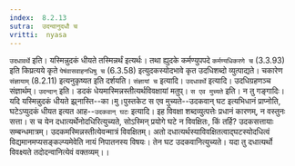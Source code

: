 ```yaml
---
index:  8.2.13
sutra:  उदन्वानुदधौ च
vritti:  nyasa
---
```


`उदधावर्थे` इति। यस्मिन्नुदकं धीयते तस्मिन्नर्थं इत्यर्थः। तथा ह्युदके कर्मण्युपपदे `कर्मण्यधिकरणे च` (3.3.93) इति किप्रत्यये कृते `पेषंवासवाहनधिषु च` (6.3.58) इत्युदकस्योदभावे कृत उदधिशब्दो व्युत्पाद्यते। चकारेण `संज्ञायाम्` (8.2.11) इत्यनुकृष्यत इति दर्शयति। `संज्ञायां च` इत्यादि। `उदधावर्थे` इत्यादि। उदधिग्रहणञ्च संज्ञार्थम्। `उदन्दान्` इति। डदकं धेयमास्मिन्नस्तीत्यर्थविवक्षायां मतुप्। `स एव मुच्यते` इति। न तु गङ्गादिः।
यदि यस्मिन्नुदकं धीयते झ्र्नास्ति--का।मु।पुस्तकेट स एव मुच्यते--उदकवान् घट इत्यभिधानं प्राप्नोति, घटेऽप्युदकं धीयत इत्यत आह--`उदकवान् घटः` इत्यादि। इह विवक्षा शब्दव्युत्पत्तेः प्रधानं कारणम्, न वस्तुनः सत्ता। स च येन दधात्यर्थेनोदधिरित्युच्यते, सोऽस्मिन् प्रयोगे घटे न विवक्षितः, किं तर्हि? उदकसत्तायाः सम्बन्धमात्रम्। उदकमस्मिन्नस्तीत्येवन्मात्रं विवक्षितम्। अतो दधात्यर्थस्याविवक्षितत्वाद्घटस्योदधित्वं विद्यमानमप्यसङ्कल्प्यमेवेति नायं निपातनस्य विषयः। तेन घट उदकवानित्युच्यते। यदा तु दधात्यर्थो विवक्ष्यते तदोदन्वानित्येवं वक्तव्यम्।।

